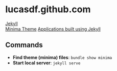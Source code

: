 # lucasdf.github.com

[Jekyll](https://jekyllrb.com/docs/home/)  
[Minima Theme](https://github.com/jekyll/minima)
[Applications built using Jekyll](https://github.com/jekyll/jekyll/wiki/sites)

## Commands
- **Find theme (minima) files**: ```bundle show minima```
- **Start local server**: ```jekyll serve```
